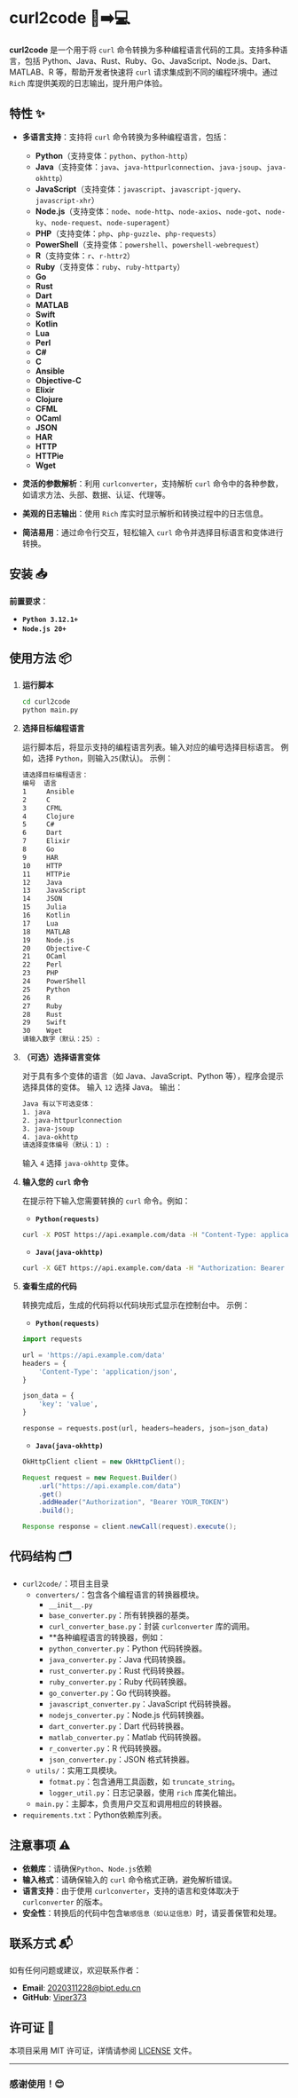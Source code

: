 # curl2code 📡➡️💻

**curl2code** 是一个用于将 `curl` 命令转换为多种编程语言代码的工具。支持多种语言，包括 Python、Java、Rust、Ruby、Go、JavaScript、Node.js、Dart、MATLAB、R 等，帮助开发者快速将 `curl` 请求集成到不同的编程环境中。通过 `Rich` 库提供美观的日志输出，提升用户体验。

## 特性 ✨

- **多语言支持**：支持将 `curl` 命令转换为多种编程语言，包括：

  - **Python**（支持变体：`python`、`python-http`）
  - **Java**（支持变体：`java`、`java-httpurlconnection`、`java-jsoup`、`java-okhttp`）
  - **JavaScript**（支持变体：`javascript`、`javascript-jquery`、`javascript-xhr`）
  - **Node.js**（支持变体：`node`、`node-http`、`node-axios`、`node-got`、`node-ky`、`node-request`、`node-superagent`）
  - **PHP**（支持变体：`php`、`php-guzzle`、`php-requests`）
  - **PowerShell**（支持变体：`powershell`、`powershell-webrequest`）
  - **R**（支持变体：`r`、`r-httr2`）
  - **Ruby**（支持变体：`ruby`、`ruby-httparty`）
  - **Go**
  - **Rust**
  - **Dart**
  - **MATLAB**
  - **Swift**
  - **Kotlin**
  - **Lua**
  - **Perl**
  - **C#**
  - **C**
  - **Ansible**
  - **Objective-C**
  - **Elixir**
  - **Clojure**
  - **CFML**
  - **OCaml**
  - **JSON**
  - **HAR**
  - **HTTP**
  - **HTTPie**
  - **Wget**

- **灵活的参数解析**：利用 `curlconverter`，支持解析 `curl` 命令中的各种参数，如请求方法、头部、数据、认证、代理等。

- **美观的日志输出**：使用 `Rich` 库实时显示解析和转换过程中的日志信息。

- **简洁易用**：通过命令行交互，轻松输入 `curl` 命令并选择目标语言和变体进行转换。

## 安装 📥

**前置要求**：

- **`Python 3.12.1+`**
- **`Node.js 20+`**

## 使用方法 📦

1. **运行脚本**

    ```bash
    cd curl2code
    python main.py
    ```
2. **选择目标编程语言**

    运行脚本后，将显示支持的编程语言列表。输入对应的编号选择目标语言。
    例如，选择 `Python`，则输入`25`(默认)。
    示例：
    ```bash
    请选择目标编程语言：
    编号  语言
    1     Ansible
    2     C
    3     CFML
    4     Clojure
    5     C#
    6     Dart
    7     Elixir
    8     Go
    9     HAR
    10    HTTP
    11    HTTPie
    12    Java
    13    JavaScript
    14    JSON
    15    Julia
    16    Kotlin
    17    Lua
    18    MATLAB
    19    Node.js
    20    Objective-C
    21    OCaml
    22    Perl
    23    PHP
    24    PowerShell
    25    Python
    26    R
    27    Ruby
    28    Rust
    29    Swift
    30    Wget
    请输入数字（默认：25）:
    ```

3. **（可选）选择语言变体**

    对于具有多个变体的语言（如 Java、JavaScript、Python 等），程序会提示选择具体的变体。
    输入 `12` 选择 Java。
    输出：
    ```bash
    Java 有以下可选变体：
    1. java
    2. java-httpurlconnection
    3. java-jsoup
    4. java-okhttp
    请选择变体编号（默认：1）:
    ```
    输入 `4` 选择 `java-okhttp` 变体。

4. **输入您的 `curl` 命令**

    在提示符下输入您需要转换的 `curl` 命令。例如：

    - **`Python(requests)`**
   
    ```bash
    curl -X POST https://api.example.com/data -H "Content-Type: application/json" -d '{"key":"value"}'
    ```
   
    - **`Java(java-okhttp)`**
   
    ```bash
    curl -X GET https://api.example.com/data -H "Authorization: Bearer YOUR_TOKEN"
    ```

5. **查看生成的代码**

    转换完成后，生成的代码将以代码块形式显示在控制台中。
    示例：

    - **`Python(requests)`**
   
    ```python
    import requests

    url = 'https://api.example.com/data'
    headers = {
        'Content-Type': 'application/json',
    }
    
    json_data = {
        'key': 'value',
    }
    
    response = requests.post(url, headers=headers, json=json_data)
    ```
   
    - **`Java(java-okhttp)`**
   
    ```java
    OkHttpClient client = new OkHttpClient();

    Request request = new Request.Builder()
        .url("https://api.example.com/data")
        .get()
        .addHeader("Authorization", "Bearer YOUR_TOKEN")
        .build();

    Response response = client.newCall(request).execute();
    ```

## 代码结构 🗂️
- `curl2code/`：项目主目录
  - `converters/`：包含各个编程语言的转换器模块。
    - `__init__.py`
    - `base_converter.py`：所有转换器的基类。
    - `curl_converter_base.py`：封装 `curlconverter` 库的调用。
    - **各种编程语言的转换器，例如：
    - `python_converter.py`：Python 代码转换器。
    - `java_converter.py`：Java 代码转换器。
    - `rust_converter.py`：Rust 代码转换器。
    - `ruby_converter.py`：Ruby 代码转换器。
    - `go_converter.py`：Go 代码转换器。
    - `javascript_converter.py`：JavaScript 代码转换器。
    - `nodejs_converter.py`：Node.js 代码转换器。
    - `dart_converter.py`：Dart 代码转换器。
    - `matlab_converter.py`：Matlab 代码转换器。
    - `r_converter.py`：R 代码转换器。
    - `json_converter.py`：JSON 格式转换器。
  - `utils/`：实用工具模块。
    - `fotmat.py`：包含通用工具函数，如 `truncate_string`。
    - `logger_util.py`：日志记录器，使用 `rich` 库美化输出。
  - `main.py`：主脚本，负责用户交互和调用相应的转换器。
- `requirements.txt`：Python依赖库列表。

## 注意事项 ⚠️

- **依赖库**：请确保`Python`、`Node.js`依赖
- **输入格式**：请确保输入的 `curl` 命令格式正确，避免解析错误。
- **语言支持**：由于使用 `curlconverter`，支持的语言和变体取决于 `curlconverter` 的版本。
- **安全性**：转换后的代码中包含`敏感信息（如认证信息）`时，请妥善保管和处理。

## 联系方式 📬

如有任何问题或建议，欢迎联系作者：

- **Email**: 2020311228@bipt.edu.cn
- **GitHub**: [Viper373](https://github.com/Viper373)

## 许可证 📄

本项目采用 MIT 许可证，详情请参阅 [LICENSE](../LICENSE) 文件。

---

### 感谢使用！😊